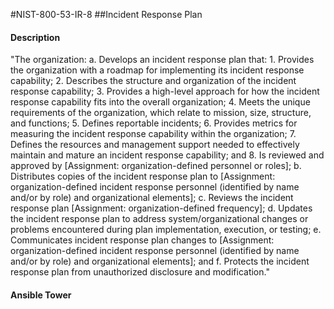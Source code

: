 #NIST-800-53-IR-8
##Incident Response Plan
#### Description
"The organization:
  a.  Develops an incident response plan that:
    1.  Provides the organization with a roadmap for implementing its incident response capability;
    2.  Describes the structure and organization of the incident response capability;
    3.  Provides a high-level approach for how the incident response capability fits into the overall organization;
    4.  Meets the unique requirements of the organization, which relate to mission, size, structure, and functions;
    5.  Defines reportable incidents;
    6.  Provides metrics for measuring the incident response capability within the organization;
    7.  Defines the resources and management support needed to effectively maintain and mature an incident response capability; and
    8.  Is reviewed and approved by [Assignment: organization-defined personnel or roles];
  b.  Distributes copies of the incident response plan to [Assignment: organization-defined incident response personnel (identified by name and/or by role) and organizational elements];
  c.  Reviews the incident response plan [Assignment: organization-defined frequency];
  d.  Updates the incident response plan to address system/organizational changes or problems encountered during plan implementation, execution, or testing;
  e.  Communicates incident response plan changes to [Assignment: organization-defined incident response personnel (identified by name and/or by role) and organizational elements]; and
  f.  Protects the incident response plan from unauthorized disclosure and modification."
#### Ansible Tower

